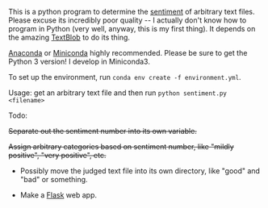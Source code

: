 This is a python program to determine the [sentiment](https://en.wikipedia.org/wiki/Sentiment_analysis) of arbitrary text files. Please excuse its incredibly poor quality -- I actually don't know how to program in Python (very well, anyway, this is my first thing). It depends on the amazing [TextBlob](https://textblob.readthedocs.io/en/dev/) to do its thing.

[Anaconda](https://www.anaconda.com/distribution/) or [Miniconda](https://docs.conda.io/en/latest/miniconda.html) highly recommended. Please be sure to get the Python 3 version! I develop in Miniconda3.

To set up the environment, run ```conda env create -f environment.yml```.

Usage: get an arbitrary text file and then run `python sentiment.py <filename>`

Todo:

~~Separate out the sentiment number into its own variable.~~

~~Assign arbitrary categories based on sentiment number, like "mildly positive", "very positive", etc.~~

* Possibly move the judged text file into its own directory, like "good" and "bad" or something.

* Make a [Flask](https://palletsprojects.com/p/flask/) web app.
